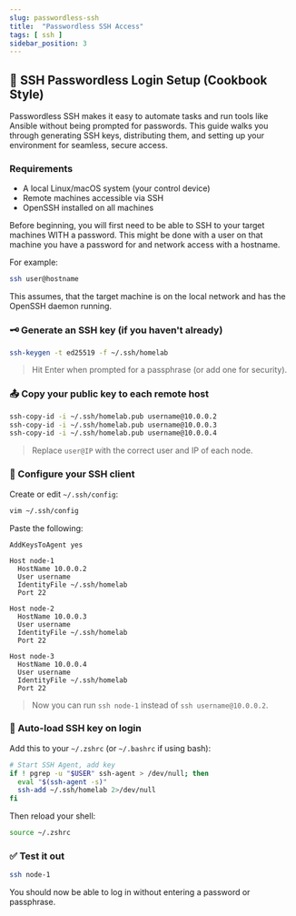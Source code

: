 ```yaml
---
slug: passwordless-ssh
title:  "Passwordless SSH Access"
tags: [ ssh ]
sidebar_position: 3
---
```


## 🔐 SSH Passwordless Login Setup (Cookbook Style)

Passwordless SSH makes it easy to automate tasks and run tools like Ansible without being prompted for passwords. This guide walks you through generating SSH keys, distributing them, and setting up your environment for seamless, secure access.

### Requirements

* A local Linux/macOS system (your control device)
* Remote machines accessible via SSH
* OpenSSH installed on all machines

Before beginning, you will first need to be able to SSH to your target machines WITH a password. This might be done with a user on that machine you have a password for and network access with a hostname.

For example:

```bash
ssh user@hostname
```

This assumes, that the target machine is on the local network and has the OpenSSH daemon running.

### 🗝️ Generate an SSH key (if you haven't already)

```bash
ssh-keygen -t ed25519 -f ~/.ssh/homelab
```

> Hit Enter when prompted for a passphrase (or add one for security).

### 📤 Copy your public key to each remote host

```bash
ssh-copy-id -i ~/.ssh/homelab.pub username@10.0.0.2
ssh-copy-id -i ~/.ssh/homelab.pub username@10.0.0.3
ssh-copy-id -i ~/.ssh/homelab.pub username@10.0.0.4
```

> Replace `user@IP` with the correct user and IP of each node.

### 🧾 Configure your SSH client

Create or edit `~/.ssh/config`:

```bash
vim ~/.ssh/config
```

Paste the following:

```ssh
AddKeysToAgent yes

Host node-1
  HostName 10.0.0.2
  User username
  IdentityFile ~/.ssh/homelab
  Port 22

Host node-2
  HostName 10.0.0.3
  User username
  IdentityFile ~/.ssh/homelab
  Port 22

Host node-3
  HostName 10.0.0.4
  User username
  IdentityFile ~/.ssh/homelab
  Port 22
```

> Now you can run `ssh node-1` instead of `ssh username@10.0.0.2`.

### 🔁 Auto-load SSH key on login

Add this to your `~/.zshrc` (or `~/.bashrc` if using bash):

```bash
# Start SSH Agent, add key
if ! pgrep -u "$USER" ssh-agent > /dev/null; then
  eval "$(ssh-agent -s)"
  ssh-add ~/.ssh/homelab 2>/dev/null
fi
```

Then reload your shell:

```bash
source ~/.zshrc
```

### ✅ Test it out

```bash
ssh node-1
```

You should now be able to log in without entering a password or passphrase.
